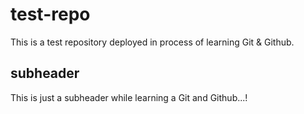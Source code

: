 # test-repo

This is a test repository deployed in process of learning Git & Github.


## subheader

This is just a subheader while learning a Git and Github...!
